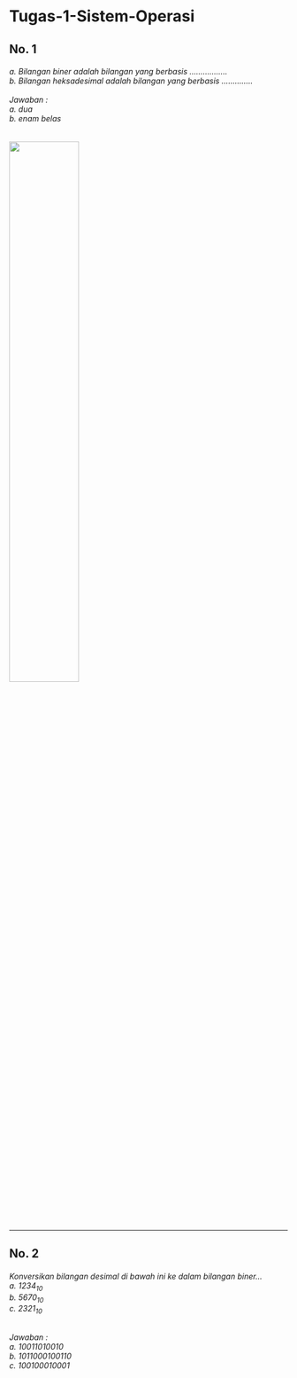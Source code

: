 # Tugas-1-Sistem-Operasi

<h2>No. 1</h2>
<h6 align="left">a. Bilangan biner adalah bilangan yang berbasis ……………..<br>b. Bilangan heksadesimal adalah bilangan yang berbasis ………….. <br><br>Jawaban :<br>a. dua <br>b. enam belas</h6>

###

<img width=50% src="https://github.com/RizWithYa/Tugas-1-Sistem-Operasi/blob/main/1.png"/>


---

<h2>No. 2</h2>
<h6 align="left">Konversikan bilangan desimal di bawah ini ke dalam bilangan biner...
 <br>
 a. 1234<sub>10</sub>
 
 <br>
 b. 5670<sub>10</sub>
 
 <br>
 c. 2321<sub>10</sub>
 
 <br>
 <br>
 
 Jawaban :
 <br>
 a. 10011010010 
 <br>
 b. 1011000100110 
 <br>
 c. 100100010001</h6>

###
